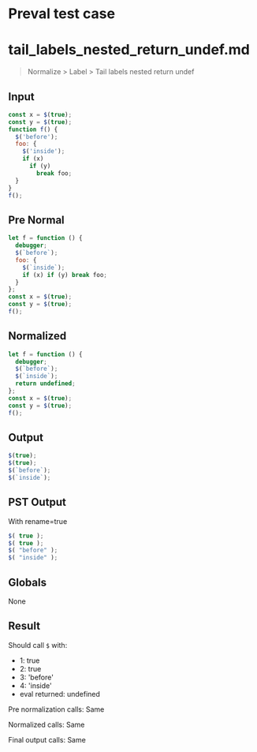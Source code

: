 # Preval test case

# tail_labels_nested_return_undef.md

> Normalize > Label > Tail labels nested return undef
>
>

## Input

`````js filename=intro
const x = $(true);
const y = $(true);
function f() {
  $('before');
  foo: {
    $('inside');
    if (x) 
      if (y)
        break foo;
  }
}
f();
`````

## Pre Normal


`````js filename=intro
let f = function () {
  debugger;
  $(`before`);
  foo: {
    $(`inside`);
    if (x) if (y) break foo;
  }
};
const x = $(true);
const y = $(true);
f();
`````

## Normalized


`````js filename=intro
let f = function () {
  debugger;
  $(`before`);
  $(`inside`);
  return undefined;
};
const x = $(true);
const y = $(true);
f();
`````

## Output


`````js filename=intro
$(true);
$(true);
$(`before`);
$(`inside`);
`````

## PST Output

With rename=true

`````js filename=intro
$( true );
$( true );
$( "before" );
$( "inside" );
`````

## Globals

None

## Result

Should call `$` with:
 - 1: true
 - 2: true
 - 3: 'before'
 - 4: 'inside'
 - eval returned: undefined

Pre normalization calls: Same

Normalized calls: Same

Final output calls: Same
